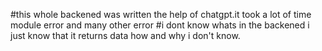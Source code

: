 #this whole backened was written the help of chatgpt.it took a lot of time module error and many other error
#i dont know whats in the backened i just know that it returns data how and why i don't know.
